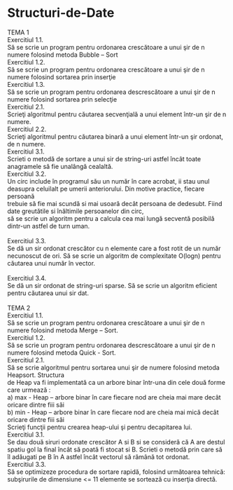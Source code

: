 # Structuri-de-Date


TEMA 1 <br /> 
Exercitiul 1.1.  <br /> 
Să se scrie un program pentru ordonarea crescătoare a unui şir de n numere folosind metoda Bubble – Sort  <br /> 
Exercitiul 1.2.  <br /> 
Să se scrie un program pentru ordonarea crescătoare a unui şir de n numere folosind sortarea prin inserţie <br /> 
Exercitiul 1.3.  <br /> 
Să se scrie un program pentru ordonarea descrescătoare a unui şir de n numere folosind sortarea prin selecţie  <br /> 
Exercitiul 2.1.  <br /> 
Scrieţi algoritmul pentru căutarea secvenţială a unui element într-un şir de n numere.<br /> 
Exercitiul 2.2. <br /> 
Scrieţi algoritmul pentru căutarea binară a unui element într-un şir ordonat, de n numere. <br /> 
Exercitiul 3.1. <br /> 
Scrieti o metodă de sortare a unui sir de string-uri astfel încât toate anagramele să fie unalângă cealaltă. <br /> 
Exercitiul 3.2.  <br /> 
Un circ include în programul său un număr în care acrobat, ii stau unul deasupra celuilalt pe umerii anteriorului. Din motive practice, fiecare persoană <br /> 
trebuie să fie mai scundă si mai usoară decât persoana de dedesubt. Fiind date greutătile si înăltimile persoanelor din circ, <br /> 
să se scrie un algoritm pentru a calcula cea mai lungă secventă posibilă dintr-un astfel de turn uman. <br />  
Exercitiul 3.3. <br /> 
Se dă un sir ordonat crescător cu n elemente care a fost rotit de un număr necunoscut de ori. Să se scrie un algoritm de complexitate O(logn) pentru  <br /> 
căutarea unui număr în vector. <br />  
Exercitiul 3.4. <br /> 
Se dă un sir ordonat de string-uri sparse. Să se scrie un algoritm eficient pentru căutarea unui sir dat. <br /> 
<br /> 
TEMA 2 <br /> 
Exercitiul 1.1. <br />
Să se scrie un program pentru ordonarea crescătoare a unui şir de n numere folosind metoda Merge – Sort. <br />
Exercitiul 1.2.<br />
Să se scrie un program pentru ordonarea descrescătoare a unui şir de n numere folosind metoda Quick - Sort. <br /> 
Exercitiul 2.1. <br />
Să se scrie algoritmul pentru sortarea unui şir de numere folosind metoda Heapsort. Structura <br />
de Heap va fi implementată ca un arbore binar într-una din cele două forme care urmează : <br />
a) max - Heap – arbore binar în care fiecare nod are cheia mai mare decât oricare dintre fiii săi <br />
b) min - Heap – arbore binar în care fiecare nod are cheia mai mică decât oricare dintre fiii săi <br />
Scrieţi funcţii pentru crearea heap-ului şi pentru decapitarea lui. <br />
Exercitiul 3.1. <br />
Se dau două siruri ordonate crescător A si B si se consideră că A are destul spatiu gol la  final încât să poată fi stocat si B. Scrieti o metodă prin care să  <br />
îl adăugati pe B în A astfel încât vectorul să rămână tot ordonat. <br /> 
Exercitiul 3.3. <br />
Să se optimizeze procedura de sortare rapidă, folosind următoarea tehnică: subşirurile de dimensiune <= 11 elemente se sortează cu inserţia directă. <br />
